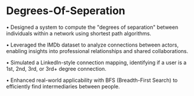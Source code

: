 # Degrees-Of-Seperation

•	Designed a system to compute the "degrees of separation" between individuals within a network using shortest path algorithms.

•	Leveraged the IMDb dataset to analyze connections between actors, enabling insights into professional relationships and shared collaborations.

•	Simulated a LinkedIn-style connection mapping, identifying if a user is a 1st, 2nd, 3rd, or 3rd+ degree connection.

•	Enhanced real-world applicability with BFS (Breadth-First Search) to efficiently find intermediaries between people.
